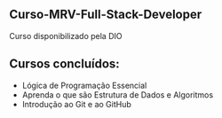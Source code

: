 ## Curso-MRV-Full-Stack-Developer
  Curso disponibilizado pela DIO
## Cursos concluídos:
* Lógica de Programação Essencial
 * Aprenda o que são Estrutura de Dados e Algoritmos
* Introdução ao Git e ao GitHub
